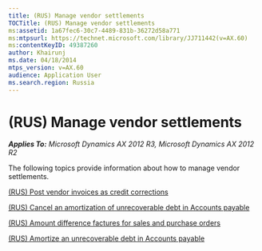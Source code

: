 ```yaml
---
title: (RUS) Manage vendor settlements
TOCTitle: (RUS) Manage vendor settlements
ms:assetid: 1a67fec6-30c7-4489-831b-36272d58a771
ms:mtpsurl: https://technet.microsoft.com/library/JJ711442(v=AX.60)
ms:contentKeyID: 49387260
author: Khairunj
ms.date: 04/18/2014
mtps_version: v=AX.60
audience: Application User
ms.search.region: Russia
---
```


# (RUS) Manage vendor settlements 


_**Applies To:** Microsoft Dynamics AX 2012 R3, Microsoft Dynamics AX 2012 R2_

The following topics provide information about how to manage vendor settlements.

[(RUS) Post vendor invoices as credit corrections](rus-post-vendor-invoices-as-credit-corrections.md)

[(RUS) Cancel an amortization of unrecoverable debt in Accounts payable](rus-cancel-an-amortization-of-unrecoverable-debt-in-accounts-payable.md)

[(RUS) Amount difference factures for sales and purchase orders](rus-amount-difference-factures-for-sales-and-purchase-orders.md)

[(RUS) Amortize an unrecoverable debt in Accounts payable](rus-amortize-an-unrecoverable-debt-in-accounts-payable.md)

  


